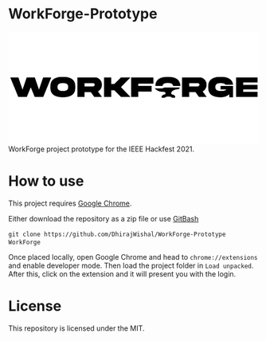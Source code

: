 # WorkForge-Prototype
<img src="https://github.com/DhirajWishal/WorkForge-Prototype/blob/main/Logo%20-4%20workforge.png" />
WorkForge project prototype for the IEEE Hackfest 2021.

# How to use 
This project requires [Google Chrome](https://www.google.com/chrome/).

Either download the repository as a zip file or use [GitBash](https://git-scm.com/)
```
git clone https://github.com/DhirajWishal/WorkForge-Prototype WorkForge
```

Once placed locally, open Google Chrome and head to `chrome://extensions` and enable developer mode. Then load the project folder in `Load unpacked`. After this, click on the extension and it will present you with the login.

# License
This repository is licensed under the MIT.